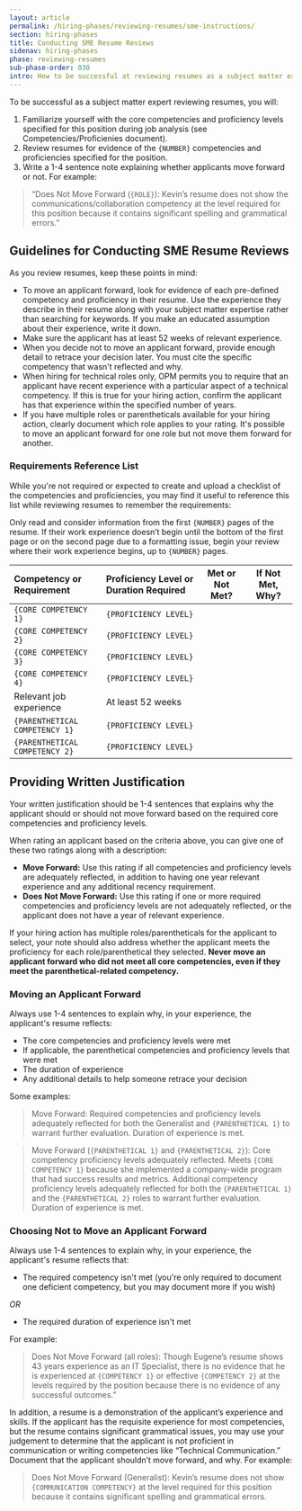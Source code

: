 ```yaml
---
layout: article
permalink: /hiring-phases/reviewing-resumes/sme-instructions/
section: hiring-phases
title: Conducting SME Resume Reviews
sidenav: hiring-phases
phase: reviewing-resumes
sub-phase-order: 030
intro: How to be successful at reviewing resumes as a subject matter expert.
---
```


To be successful as a subject matter expert reviewing resumes, you will:

1. Familiarize yourself with the core competencies and proficiency levels specified for this position during job analysis (see Competencies/Proficienies document).
2. Review resumes for evidence of the `{NUMBER}` competencies and proficiencies specified for the position.
3. Write a 1-4 sentence note explaining whether applicants move forward or not. For example:
> “Does Not Move Forward (`{ROLE}`): Kevin’s resume does not show the communications/collaboration competency at the level required for this position because it contains significant spelling and grammatical errors.”

## Guidelines for Conducting SME Resume Reviews

As you review resumes, keep these points in mind:

- To move an applicant forward, look for evidence of each pre-defined competency and proficiency in their resume. Use the experience they describe in their resume along with your subject matter expertise rather than searching for keywords. If you make an educated assumption about their experience, write it down.
- Make sure the applicant has at least 52 weeks of relevant experience.
- When you decide not to move an applicant forward, provide enough detail to retrace your decision later. You must cite the specific competency that wasn't reflected and why.
- When hiring for technical roles only, OPM permits you to require that an applicant have recent experience with a particular aspect of a technical competency. If this is true for your hiring action, confirm the applicant has that experience within the specified number of years.
- If you have multiple roles or parentheticals available for your hiring action, clearly document which role applies to your rating. It's possible to move an applicant forward for one role but not move them forward for another.

### Requirements Reference List

While you're not required or expected to create and upload a checklist of the competencies and proficiencies, you may find it useful to reference this list while reviewing resumes to remember the requirements:

Only read and consider information from the first `{NUMBER}` pages of the resume. If their work experience doesn’t begin until the bottom of the first page or on the second page due to a formatting issue, begin your review where their work experience begins, up to `{NUMBER}` pages.

| Competency or Requirement | Proficiency Level or Duration Required | Met or Not Met? | If Not Met, Why?
|:---|:---|:---:|:---:|
| `{CORE COMPETENCY 1}` | `{PROFICIENCY LEVEL}` |  |   |
| `{CORE COMPETENCY 2}` | `{PROFICIENCY LEVEL}` |  |   |
| `{CORE COMPETENCY 3}` | `{PROFICIENCY LEVEL}` |  |   |
| `{CORE COMPETENCY 4}` | `{PROFICIENCY LEVEL}` |  |   |
| Relevant job experience | At least 52 weeks |  |     |
| `{PARENTHETICAL COMPETENCY 1}` | `{PROFICIENCY LEVEL}` | | |
| `{PARENTHETICAL COMPETENCY 2}` | `{PROFICIENCY LEVEL}` |  ||

## Providing Written Justification

Your written justification should be 1-4 sentences that explains why the applicant should or should not move forward based on the required core competencies and proficiency levels.

When rating an applicant based on the criteria above, you can give one of these two ratings along with a description:

- **Move Forward:** Use this rating if all competencies and proficiency levels are adequately reflected, in addition to having one year relevant experience and any additional recency requirement.
- **Does Not Move Forward:** Use this rating if one or more required competencies and proficiency levels are not adequately reflected, or the applicant does not have a year of relevant experience.

If your hiring action has multiple roles/parentheticals for the applicant to select, your note should also address whether the applicant meets the proficiency for each role/parenthetical they selected. **Never move an applicant forward who did not meet all core competencies, even if they meet the parenthetical-related competency.**

### Moving an Applicant Forward

Always use 1-4 sentences to explain why, in your experience, the applicant's resume reflects:

- The core competencies and proficiency levels were met
- If applicable, the parenthetical competencies and proficiency levels that were met
- The duration of experience
- Any additional details to help someone retrace your decision

Some examples:

> Move Forward: Required competencies and proficiency levels adequately reflected for both the Generalist and `{PARENTHETICAL 1}` to warrant further evaluation. Duration of experience is met.

> Move Forward (`{PARENTHETICAL 1}` and `{PARENTHETICAL 2}`): Core competency proficiency levels adequately reflected. Meets `{CORE COMPETENCY 1}` because she implemented a company-wide program that had success results and metrics. Additional competency proficiency levels adequately reflected for both the `{PARENTHETICAL 1}` and the `{PARENTHETICAL 2}` roles to warrant further evaluation. Duration of experience is met.

### Choosing Not to Move an Applicant Forward

Always use 1-4 sentences to explain why, in your experience, the applicant's resume reflects that:

- The required competency isn't met (you're only required to document one deficient competency, but you may document more if you wish)

*OR*

- The required duration of experience isn't met

For example:

> Does Not Move Forward (all roles): Though Eugene’s resume shows 43 years experience as an IT Specialist, there is no evidence that he is experienced at `{COMPETENCY 1}` or effective `{COMPETENCY 2}` at the levels required by the position because there is no evidence of any successful outcomes.”

In addition, a resume is a demonstration of the applicant’s experience and skills. If the applicant has the requisite experience for most competencies, but the resume contains significant grammatical issues, you may use your judgement to determine that the applicant is not proficient in communication or writing competencies like “Technical Communication.” Document that the applicant shouldn’t move forward, and why. For example:

> Does Not Move Forward (Generalist): Kevin’s resume does not show `{COMMUNICATION COMPETENCY}` at the level required for this position because it contains significant spelling and grammatical errors.
